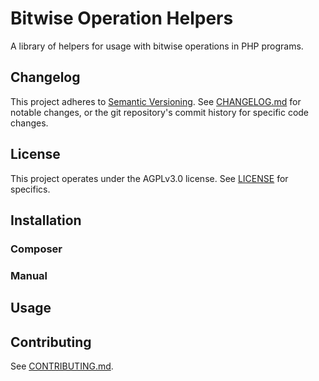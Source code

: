 # Bitwise Operation Helpers

A library of helpers for usage with bitwise operations in PHP programs.

## Changelog

This project adheres to [Semantic Versioning](https://semver.org/spec/v2.0.0.html). See [CHANGELOG.md](CHANGELOG.md) for notable changes, or the git repository's commit history for specific code changes.

## License

This project operates under the AGPLv3.0 license. See [LICENSE](LICENSE) for specifics.

## Installation

### Composer

### Manual

## Usage

## Contributing

See [CONTRIBUTING.md](CONTRIBUTING.md).
